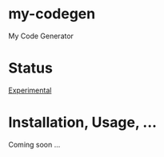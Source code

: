 # my-codegen
My Code Generator

# Status

[Experimental](https://nodejs.org/api/documentation.html#documentation_stability_index)

# Installation, Usage, ...

Coming soon ...